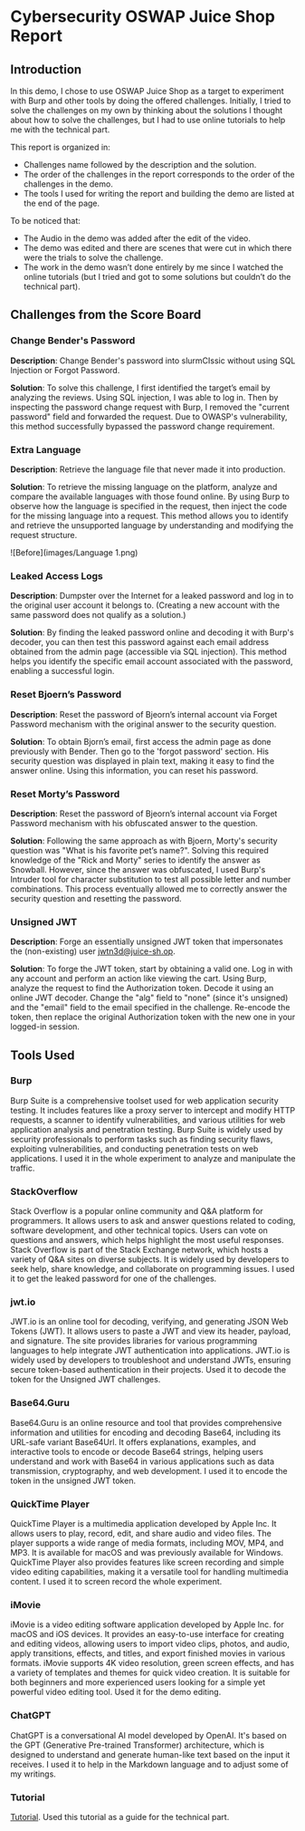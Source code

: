 # Cybersecurity OSWAP Juice Shop Report
## Introduction

In this demo, I chose to use OSWAP Juice Shop as a target to experiment with Burp and other tools by doing the offered challenges. Initially, I tried to solve the challenges on my own by thinking about the solutions I thought about how to solve the challenges, but I had to use online tutorials to help me with the technical part.

This report is organized in:
- Challenges name followed by the description and the solution.
- The order of the challenges in the report corresponds to the order of the challenges in the demo.
- The tools I used for writing the report and building the demo are listed at the end of the page.

To be noticed that:
- The Audio in the demo was added after the edit of the video.
- The demo was edited and there are scenes that were cut in which there were the trials to solve the challenge.
- The work in the demo wasn’t done entirely by me since I watched the online tutorials (but I tried and got to some solutions but couldn’t do the technical part).

## Challenges from the Score Board

### Change Bender's Password

**Description**: Change Bender's password into slurmCIssic without using SQL Injection or Forgot Password.

**Solution**: To solve this challenge, I first identified the target’s email by analyzing the reviews. Using SQL injection, I was able to log in. Then by inspecting the password change request with Burp, I removed the "current password" field and forwarded the request. Due to OWASP's vulnerability, this method successfully bypassed the password change requirement.

### Extra Language

**Description**: Retrieve the language file that never made it into production.

**Solution**: To retrieve the missing language on the platform, analyze and compare the available languages with those found online. By using Burp to observe how the language is specified in the request, then inject the code for the missing language into a request. This method allows you to identify and retrieve the unsupported language by understanding and modifying the request structure.


![Before](images/Language 1.png)

### Leaked Access Logs

**Description**: Dumpster over the Internet for a leaked password and log in to the original user account it belongs to. (Creating a new account with the same password does not qualify as a solution.)

**Solution**: By finding the leaked password online and decoding it with Burp's decoder, you can then test this password against each email address obtained from the admin page (accessible via SQL injection). This method helps you identify the specific email account associated with the password, enabling a successful login.

### Reset Bjoern’s Password

**Description**: Reset the password of Bjeorn’s internal account via Forget Password mechanism with the original answer to the security question.

**Solution**: To obtain Bjorn’s email, first access the admin page as done previously with Bender. Then go to the 'forgot password' section. His security question was displayed in plain text, making it easy to find the answer online. Using this information, you can reset his password.

### Reset Morty’s Password

**Description**: Reset the password of Bjeorn’s internal account via Forget Password mechanism with his obfuscated answer to the question.

**Solution**: Following the same approach as with Bjoern, Morty's security question was "What is his favorite pet’s name?". Solving this required knowledge of the "Rick and Morty" series to identify the answer as Snowball. However, since the answer was obfuscated, I used Burp's Intruder tool for character substitution to test all possible letter and number combinations. This process eventually allowed me to correctly answer the security question and resetting the password.

### Unsigned JWT

**Description**: Forge an essentially unsigned JWT token that impersonates the (non-existing) user jwtn3d@juice-sh.op.

**Solution**: To forge the JWT token, start by obtaining a valid one. Log in with any account and perform an action like viewing the cart. Using Burp, analyze the request to find the Authorization token. Decode it using an online JWT decoder. Change the "alg" field to "none" (since it's unsigned) and the "email" field to the email specified in the challenge. Re-encode the token, then replace the original Authorization token with the new one in your logged-in session.

## Tools Used

### Burp

Burp Suite is a comprehensive toolset used for web application security testing. It includes features like a proxy server to intercept and modify HTTP requests, a scanner to identify vulnerabilities, and various utilities for web application analysis and penetration testing. Burp Suite is widely used by security professionals to perform tasks such as finding security flaws, exploiting vulnerabilities, and conducting penetration tests on web applications. I used it in the whole experiment to analyze and manipulate the traffic.

### StackOverflow

Stack Overflow is a popular online community and Q&A platform for programmers. It allows users to ask and answer questions related to coding, software development, and other technical topics. Users can vote on questions and answers, which helps highlight the most useful responses. Stack Overflow is part of the Stack Exchange network, which hosts a variety of Q&A sites on diverse subjects. It is widely used by developers to seek help, share knowledge, and collaborate on programming issues. I used it to get the leaked password for one of the challenges.

### jwt.io

JWT.io is an online tool for decoding, verifying, and generating JSON Web Tokens (JWT). It allows users to paste a JWT and view its header, payload, and signature. The site provides libraries for various programming languages to help integrate JWT authentication into applications. JWT.io is widely used by developers to troubleshoot and understand JWTs, ensuring secure token-based authentication in their projects. Used it to decode the token for the Unsigned JWT challenges.

### Base64.Guru

Base64.Guru is an online resource and tool that provides comprehensive information and utilities for encoding and decoding Base64, including its URL-safe variant Base64Url. It offers explanations, examples, and interactive tools to encode or decode Base64 strings, helping users understand and work with Base64 in various applications such as data transmission, cryptography, and web development. I used it to encode the token in the unsigned JWT token.

### QuickTime Player

QuickTime Player is a multimedia application developed by Apple Inc. It allows users to play, record, edit, and share audio and video files. The player supports a wide range of media formats, including MOV, MP4, and MP3. It is available for macOS and was previously available for Windows. QuickTime Player also provides features like screen recording and simple video editing capabilities, making it a versatile tool for handling multimedia content. I used it to screen record the whole experiment.

### iMovie

iMovie is a video editing software application developed by Apple Inc. for macOS and iOS devices. It provides an easy-to-use interface for creating and editing videos, allowing users to import video clips, photos, and audio, apply transitions, effects, and titles, and export finished movies in various formats. iMovie supports 4K video resolution, green screen effects, and has a variety of templates and themes for quick video creation. It is suitable for both beginners and more experienced users looking for a simple yet powerful video editing tool. Used it for the demo editing.

### ChatGPT
ChatGPT is a conversational AI model developed by OpenAI. It's based on the GPT (Generative Pre-trained Transformer) architecture, which is designed to understand and generate human-like text based on the input it receives. I used it to help in the Markdown language and to adjust some of my writings.

### Tutorial

[Tutorial](https://www.youtube.com/watch?v=y12QNP2pWN0). Used this tutorial as a guide for the technical part.



